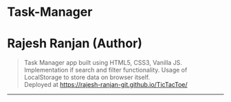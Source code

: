 # Task-Manager

<h1>Rajesh Ranjan (Author)</h1>

> Task Manager app built using HTML5, CSS3, Vanilla JS. Implementation if search and filter functionality. Usage of LocalStorage to store data on browser itself. <br>
> Deployed at https://rajesh-ranjan-git.github.io/TicTacToe/ <br>

---
